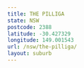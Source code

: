 ```yaml
---
title: THE PILLIGA
state: NSW
postcode: 2388
latitude: -30.427329
longitude: 149.001543
url: /nsw/the-pilliga/
layout: suburb
---
```

